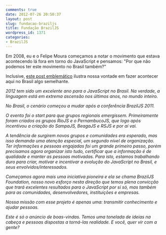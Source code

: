 ```yaml
---
comments: true
date: 2012-07-26 20:50:37
layout: post
slug: fundacao-braziljs
title: Fundação BrazilJS
wordpress_id: 1371
categories:
- BrazilJS
---
```


Em 2008, eu e o Felipe Moura começamos a notar o movimento que estava acontecendo lá fora em torno do JavaScript e pensamos: "Por que não podemos ter este movimento no Brasil também?"

Inclusive, [este post emblemático](http://jaydson.org/js-conf-2009/) ilustra nossa vontade em fazer acontecer aqui no Brasil algo semelhante.

_2012 tem sido um excelente ano para o JavaScript no Brasil. Na verdade, a linguagem está em extrema ascensão nos últimos anos, no mundo inteiro._

_No Brasil, o cenário começou a mudar após a conferência BrazilJS 2011._

_O evento foi o start para que grupos regionais emergissem. Primeiramente foram criados os grupos RioJS e o PernambucoJS, que logo após incentivou a criação do SampaJS, BeagaJS e RSJS e por aí vai._

_A tendência de surgirem novos grupos e comunidades era esperado, mas isso demanda uma atenção especial, um segundo nível de organização. Ter informações e pessoas engajadas foi um grande primeiro passo, porém precisamos agora organizar isto tudo, certificar que a informação é de qualidade e manter as pessoas motivadas. Para isto, estamos trabalhando duro para criar, motivar e incentivar a evolução do JavaScript no Brasil, e seus envolvidos/interessados._

_Começamos agora mais uma iniciativa pioneira e ela se chama BrazilJS Foundation, nosso novo esforço nesta direção que temos plena convicção que trará excelentes resultados para o JavaScript por si só, mas também para as comunidades, desenvolvedores, instituições e empresas._

_Nossa missão com esse projeto é apenas uma: transmitir conhecimento e ajudar pessoas._

_Este é só o anúncio de boas-vindas. Temos uma tonelada de ideias na cabeça e pessoas dispostas a torná-las realidade. E você, quer vir com a gente?_
